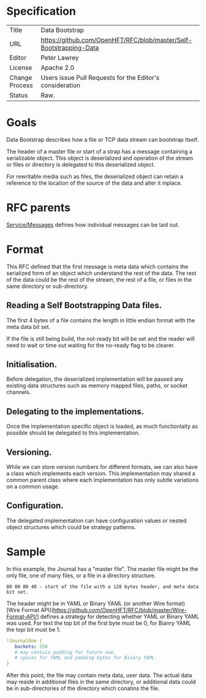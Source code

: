 # Specification

|         |                                                                                         |
|:------- | --------------------------------------------------------------------------------------- |
| Title   | Data Bootstrap                                                                          |
| URL     | https://github.com/OpenHFT/RFC/blob/master/Self-Bootstrapping-Data                      |
| Editor  | Peter Lawrey                                                                            |
| License | Apache 2.0                                                                              |
| Change Process | Users issue Pull Requests for the Editor's consideration                         |
| Status  | Raw.                                                                                    |

# Goals
Data Bootstrap describes how a file or TCP data stream can bootstrap itself.

The header of a master file or start of a strap has a message containing a serializable object.  This object is deserialized
and operation of the stream or files or directory is delegated to this deserialized object.

For rewritable media such as files, the deserialized object can retain a reference to the location of the source of the data and alter it inplace.

# RFC parents
[Service/Messages](https://github.com/OpenHFT/RFC/blob/master/Service/Messages/) defines how individual messages can be laid out.

# Format
This RFC defined that the first message is meta data which contains the serialized form of an object which understand the rest of the data.  The rest of the data could be the rest of the stream, the rest of a file, or files in the same directory or sub-directory.

## Reading a Self Bootstrapping Data files.

The first 4 bytes of a file contains the length in little endian format with the meta data bit set.

If the file is still being build, the not-ready bit will be set and the reader will need to wait or time out waiting for the no-ready flag to be clearer.

## Initialisation.
Before delegation, the deserialized implementation will be passed any existing data structures such as memory mapped files, paths, or socket channels.

## Delegating to the implementations.
Once the implementation specific object is loaded, as much functionlaity as possible should be delegated to this implementation.

## Versioning.
While we can store version numbers for different formats, we can also have a class which implements each version.  This implementation may shared a common parent class where each implementation has only subtle variations on a common usage.

## Configuration.
The delegated implementation can have configuration values or nested object structures which could be strategy patterns.

# Sample
In this example, the Journal has a "master file". The master file might be the only file, one of many files, or a file in a directory structure.

```
80 00 00 40 - start of the file with a 128 bytes header, and meta data bit set.
```

The header might be in YAML or Binary YAML (or another Wire format) [Wire Format API](https://github.com/OpenHFT/RFC/blob/master/Wire-Format-API/] defines a strategy for detecting whether YAML or Binary YAML was used. For text the top bit of the first byte must be 0, for Bianry YAML the topi bit must be 1.

```yaml
!JournalOne {
   buckets: 256
   # may contain padding for future use.
   # spaces for YAML and padding bytes for Binary YAML.
}
```

After this point, the file may contain meta data, user data.  The actual data may reside in additional files in the same directory, or additional data could be in sub-directories of the directory which conatins the file.



